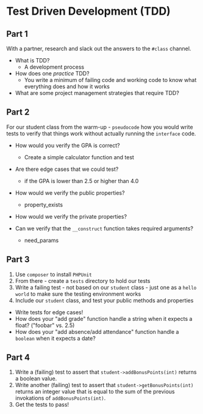 # Test Driven Development (TDD)

## Part 1

With a partner, research and slack out the answers to the `#class` channel. 

* What is TDD? 
    - A development process
* How does one _practice_ TDD?
    - You write a minimum of failing code and working code to know what everything does and how it works
* What are some project management strategies that require TDD?
    


## Part 2

For our student class from the warm-up - `pseudocode` how you would write tests to verify that things work without actually running the `interface` code. 
  * How would you verify the GPA is correct?
    - Create a simple calculator function and test
  * Are there edge cases that we could test?
    - if the GPA is lower than 2.5 or higher than 4.0
  * How would we verify the public properties?
    - property_exists
  * How would we verify the private properties?
  
  * Can we verify that the `__construct` function takes required arguments?
    - need_params

## Part 3

1. Use `composer` to install `PHPUnit`
1. From there - create a `tests` directory to hold our tests
1. Write a failing test - not based on our `student` class - just one as a `hello world` to make sure the testing environment works
1. Include our `student` class, and test your public methods and properties
  * Write tests for edge cases!
  * How does your "add grade" function handle a string when it expects a float? ("foobar" vs. 2.5)
  * How does your "add absence/add attendance" function handle a `boolean` when it expects a date? 

## Part 4

1. Write a (failing) test to assert that `student->addBonusPoints(int)` returns a boolean value.
1. Write another (failing) test to assert that `student->getBonusPoints(int)` returns an integer value that is equal to the sum of the previous invokations of `addBonusPoints(int)`.
1. Get the tests to pass!